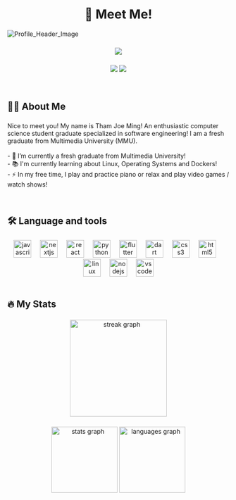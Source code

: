 
<h1 align="center">👋 Meet Me!</h1>

![Profile_Header_Image](https://github.com/JoeMingT/JoeMingT/assets/122090861/ae125b8c-d534-447a-8e14-a962775143e0)


###

<div align="center">
  <img src="https://profile-counter.glitch.me/JoeMingT/count.svg?"  />
</div>

###

<div align="center">
  <img src="https://img.shields.io/badge/LinkedIn-%230077B5?style=for-the-badge&logo=linkedin&labelColor=%230077B5&color=%230077B5&link=https%3A%2F%2Fwww.linkedin.com%2Fin%2Fjoe-ming-tham-848768287%2F" />
  <img src="https://img.shields.io/badge/Gmail-%23D14836?style=for-the-badge&logo=gmail&labelColor=%23fb8b23&color=%23fb8b23&link=https%3A%2F%2Fmail.google.com%2Fmail%2F%3Fview%3Dcm%26fs%3D1%26to%3Dthamjoeming.business%40gmail.com"  />
</div>

<br />
<br />

###

<h2 align="left">👩‍💻  About Me</h2>

###

<p align="left">
  Nice to meet you! My name is Tham Joe Ming! An enthusiastic computer science student graduate specialized in software engineering! I am a fresh graduate from Multimedia University (MMU).
  <br><br>
  - 🔭 I’m currently a fresh graduate from Multimedia University!
  <br>
  - 📚 I'm currently learning about Linux, Operating Systems and Dockers!
  <br>
  - ⚡ In my free time, I play and practice piano or relax and play video games / watch shows!
</p>

<br />

###

<h2 align="left">🛠 Language and tools</h2>

###

<div align="center">
  <img src="https://cdn.jsdelivr.net/gh/devicons/devicon/icons/javascript/javascript-original.svg" height="40" alt="javascript logo"  />
  <img width="12" />
  <img src="https://cdn.jsdelivr.net/gh/devicons/devicon/icons/nextjs/nextjs-original.svg" height="40" alt="nextjs logo"  />
  <img width="12" />
  <img src="https://cdn.jsdelivr.net/gh/devicons/devicon/icons/react/react-original.svg" height="40" alt="react logo"  />
  <img width="12" />
  <img src="https://cdn.jsdelivr.net/gh/devicons/devicon/icons/python/python-original.svg" height="40" alt="python logo"  />
  <img width="12" />
  <img src="https://cdn.jsdelivr.net/gh/devicons/devicon/icons/flutter/flutter-original.svg" height="40" alt="flutter logo"  />
  <img width="12" />
  <img src="https://cdn.jsdelivr.net/gh/devicons/devicon/icons/dart/dart-original.svg" height="40" alt="dart logo"  />
  <img width="12" />
  <img src="https://cdn.jsdelivr.net/gh/devicons/devicon/icons/css3/css3-original.svg" height="40" alt="css3 logo"  />
  <img width="12" />
  <img src="https://cdn.jsdelivr.net/gh/devicons/devicon/icons/html5/html5-original.svg" height="40" alt="html5 logo"  />
  <img width="12" />
  <img src="https://cdn.jsdelivr.net/gh/devicons/devicon/icons/linux/linux-original.svg" height="40" alt="linux logo"  />
  <img width="12" />
  <img src="https://cdn.jsdelivr.net/gh/devicons/devicon/icons/nodejs/nodejs-original.svg" height="40" alt="nodejs logo"  />
  <img width="12" />
  <img src="https://cdn.jsdelivr.net/gh/devicons/devicon/icons/vscode/vscode-original.svg" height="40" alt="vscode logo"  />
</div>

<br />

###

<h2 align="left">🔥   My Stats</h2>

###

<div align="center">
  <img src="https://streak-stats.demolab.com?user=JoeMingT&locale=en&mode=daily&theme=dark&hide_border=false&border_radius=5&order=3" height="220" alt="streak graph"  />
</div>

###

<div align="center">
  <img src="https://github-readme-stats.vercel.app/api?username=JoeMingT&hide_title=false&hide_rank=false&show_icons=true&include_all_commits=true&count_private=true&disable_animations=false&theme=dark&locale=en&hide_border=false&order=1" height="150" alt="stats graph"  />
  <img src="https://github-readme-stats.vercel.app/api/top-langs?username=JoeMingT&locale=en&hide_title=false&layout=compact&card_width=320&langs_count=5&theme=dark&hide_border=false&order=2" height="150" alt="languages graph"  />
</div>

###
